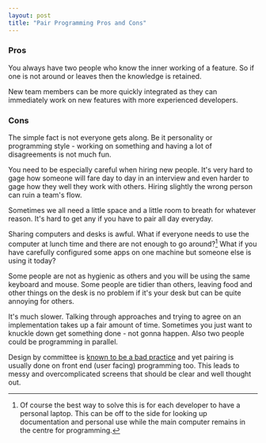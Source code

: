 ```yaml
---
layout: post
title: "Pair Programming Pros and Cons"
---
```

### Pros

You always have two people who know the inner working of a feature. So if one is not around or leaves then the knowledge is retained.

New team members can be more quickly integrated as they can immediately work on new features with more experienced developers.

### Cons

The simple fact is not everyone gets along. Be it personality or programming style - working on something and having a lot of disagreements is not much fun.

You need to be especially careful when hiring new people. It's very hard to gage how someone will fare day to day in an interview and even harder to gage how they well they work with others. Hiring slightly the wrong person can ruin a team's flow.

Sometimes we all need a little space and a little room to breath for whatever reason. It's hard to get any if you have to pair all day everyday.

Sharing computers and desks is awful. What if everyone needs to use the computer at lunch time and there are not enough to go around?[^1] What if you have carefully configured some apps on one machine but someone else is using it today?

Some people are not as hygienic as others and you will be using the same keyboard and mouse. Some people are tidier than others, leaving food and other things on the desk is no problem if it's your desk but can be quite annoying for others.

It's much slower. Talking through approaches and trying to agree on an implementation takes up a fair amount of time. Sometimes you just want to knuckle down get something done - not gonna happen. Also two people could be programming in parallel.

Design by committee is [known to be a bad practice](http://en.wikipedia.org/wiki/Design_by_committee) and yet pairing is usually done on front end (user facing) programming too. This leads to messy and overcomplicated screens that should be clear and well thought out.

[^1]: Of course the best way to solve this is for each developer to have a personal laptop. This can be off to the side for looking up documentation and personal use while the main computer remains in the centre for programming.